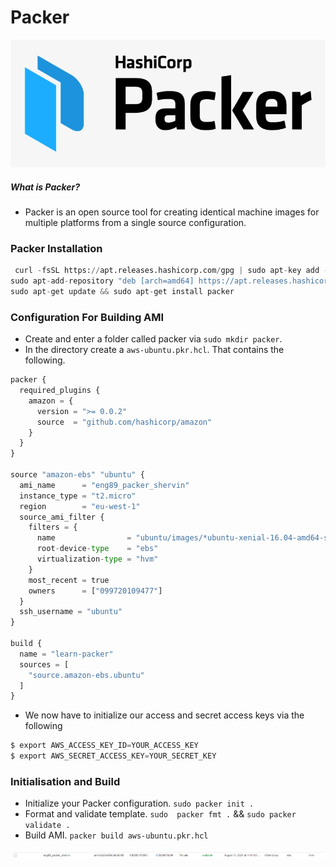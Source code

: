 # Packer

![alt text](img/icon.png)

##### What is Packer?
- Packer is an open source tool for creating identical machine images for multiple platforms from a single source configuration. 

### Packer Installation

```python
 curl -fsSL https://apt.releases.hashicorp.com/gpg | sudo apt-key add -
sudo apt-add-repository "deb [arch=amd64] https://apt.releases.hashicorp.com $(lsb_release -cs) main"
sudo apt-get update && sudo apt-get install packer
```

### Configuration For Building AMI 

- Create and enter a folder called packer via `sudo mkdir packer`.
- In the directory create a `aws-ubuntu.pkr.hcl`. That contains the following.

```python
packer {
  required_plugins {
    amazon = {
      version = ">= 0.0.2"
      source  = "github.com/hashicorp/amazon"
    }
  }
}

source "amazon-ebs" "ubuntu" {
  ami_name      = "eng89_packer_shervin"
  instance_type = "t2.micro"
  region        = "eu-west-1"
  source_ami_filter {
    filters = {
      name                = "ubuntu/images/*ubuntu-xenial-16.04-amd64-server-*"
      root-device-type    = "ebs"
      virtualization-type = "hvm"
    }
    most_recent = true
    owners      = ["099720109477"]
  }
  ssh_username = "ubuntu"
}

build {
  name = "learn-packer"
  sources = [
    "source.amazon-ebs.ubuntu"
  ]
}
```
- We now have to initialize our access and secret access keys via the following
```python
$ export AWS_ACCESS_KEY_ID=YOUR_ACCESS_KEY
$ export AWS_SECRET_ACCESS_KEY=YOUR_SECRET_KEY
```

### Initialisation and Build

- Initialize your Packer configuration. `sudo packer init .`
- Format and validate template. `sudo  packer fmt .` && `sudo packer validate .`
- Build AMI. `packer build aws-ubuntu.pkr.hcl`

![alt text](img/Capture.PNG)

